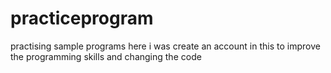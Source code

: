 # practiceprogram
practising sample programs
here i was create an account in this to improve the programming skills and changing the code

